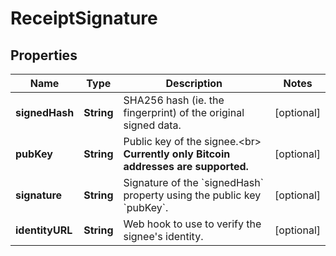 
# ReceiptSignature

## Properties
Name | Type | Description | Notes
------------ | ------------- | ------------- | -------------
**signedHash** | **String** | SHA256 hash (ie. the fingerprint) of the original signed data. |  [optional]
**pubKey** | **String** | Public key of the signee.&lt;br&gt; **Currently only Bitcoin addresses are supported.**  |  [optional]
**signature** | **String** | Signature of the &#x60;signedHash&#x60; property using the public key &#x60;pubKey&#x60;. |  [optional]
**identityURL** | **String** | Web hook to use to verify the signee&#39;s identity. |  [optional]




